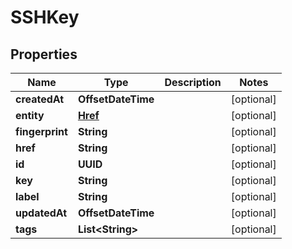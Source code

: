 

# SSHKey


## Properties

| Name | Type | Description | Notes |
|------------ | ------------- | ------------- | -------------|
|**createdAt** | **OffsetDateTime** |  |  [optional] |
|**entity** | [**Href**](Href.md) |  |  [optional] |
|**fingerprint** | **String** |  |  [optional] |
|**href** | **String** |  |  [optional] |
|**id** | **UUID** |  |  [optional] |
|**key** | **String** |  |  [optional] |
|**label** | **String** |  |  [optional] |
|**updatedAt** | **OffsetDateTime** |  |  [optional] |
|**tags** | **List&lt;String&gt;** |  |  [optional] |



